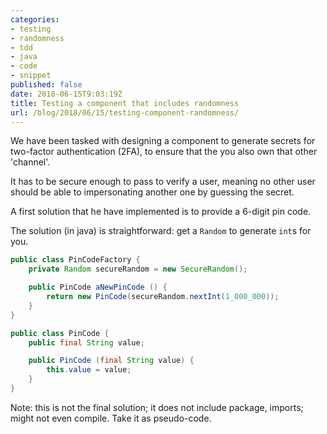 ```yaml
---
categories:
- testing
- randomness
- tdd
- java
- code
- snippet
published: false
date: 2018-06-15T9:03:19Z
title: Testing a component that includes randomness
url: /blog/2018/06/15/testing-component-randomness/
---
```


We have been tasked with designing a component to generate secrets for two-factor authentication (2FA), to ensure that the you also own that other 'channel'.

It has to be secure enough to pass to verify a user, meaning no other user should be able to impersonating another one by guessing the secret.

A first solution that he have implemented is to provide a 6-digit pin code.

The solution (in java) is straightforward: get a `Random` to generate `int`s for you.

```java
public class PinCodeFactory {
    private Random secureRandom = new SecureRandom();

    public PinCode aNewPinCode () {
        return new PinCode(secureRandom.nextInt(1_000_000));
    }
}

public class PinCode {
    public final String value;

    public PinCode (final String value) {
        this.value = value;
    }
}
```

Note: this is not the final solution; it does not include package, imports; might not even compile. Take it as pseudo-code.



